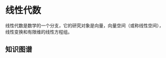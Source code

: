 # 线性代数

线性代数是数学的一个分支，它的研究对象是向量，向量空间（或称线性空间），线性变换和有限维的线性方程组。

## 知识图谱

<KnowledgeGraphAsync height="500px"
                     title="线性代数"
                     :legends="['行列式', '矩阵', '向量', '线性空间', '方程组', '全排列']"
                     :force="{ edgeLength: 12, repulsion: 40, gravity: 0.15 }"/>
